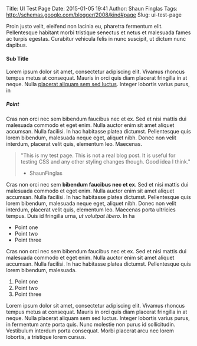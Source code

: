 Title: UI Test Page
Date: 2015-01-05 19:41
Author: Shaun Finglas
Tags: http://schemas.google.com/blogger/2008/kind#page
Slug: ui-test-page

Proin justo velit, eleifend non lacinia eu, pharetra fermentum elit.
Pellentesque habitant morbi tristique senectus et netus et malesuada
fames ac turpis egestas. Curabitur vehicula felis in nunc suscipit, ut
dictum nunc dapibus.

#### Sub Title

Lorem ipsum dolor sit amet, consectetur adipiscing elit. Vivamus rhoncus
tempus metus at consequat. Mauris in orci quis diam placerat fringilla
in at neque. Nulla [placerat aliquam sem sed luctus](#). Integer
lobortis varius purus, in

<script src="https://gist.github.com/Finglas/78bf9d35ef691f642d29.js"></script>
##### Point

Cras non orci nec sem bibendum faucibus nec et ex. Sed et nisi mattis
dui malesuada commodo et eget enim. Nulla auctor enim sit amet aliquet
accumsan. Nulla facilisi. In hac habitasse platea dictumst. Pellentesque
quis lorem bibendum, malesuada neque eget, aliquet nibh. Donec non velit
interdum, placerat velit quis, elementum leo. Maecenas.

> "This is my test page. This is not a real blog post. It is useful for
> testing CSS and any other styling changes though. Good idea I think."
> - ShaunFinglas

Cras non orci nec sem **bibendum faucibus nec et ex**. Sed et nisi
mattis dui malesuada commodo et eget enim. Nulla auctor enim sit amet
aliquet accumsan. Nulla facilisi. In hac habitasse platea dictumst.
Pellentesque quis lorem bibendum, malesuada neque eget, aliquet nibh.
Donec non velit interdum, placerat velit quis, elementum leo. Maecenas
porta ultricies tempus. Duis id fringilla urna, *ut volutpat libero*. In
ha

-   Point one
-   Point two
-   Point three

Cras non orci nec sem bibendum faucibus nec et ex. Sed et nisi mattis
dui malesuada commodo et eget enim. Nulla auctor enim sit amet aliquet
accumsan. Nulla facilisi. In hac habitasse platea dictumst. Pellentesque
quis lorem bibendum, malesuada.

1.  Point one
2.  Point two
3.  Point three

Lorem ipsum dolor sit amet, consectetur adipiscing elit. Vivamus rhoncus
tempus metus at consequat. Mauris in orci quis diam placerat fringilla
in at neque. Nulla placerat aliquam sem sed luctus. Integer lobortis
varius purus, in fermentum ante porta quis. Nunc molestie non purus id
sollicitudin. Vestibulum interdum porta consequat. Morbi placerat arcu
nec lorem lobortis, a tristique lorem cursus.

</p>

